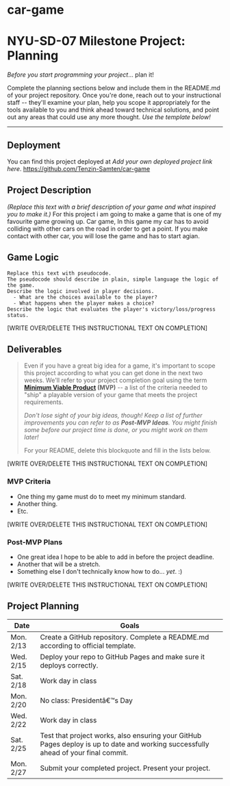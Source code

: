 # car-game
# NYU-SD-07 Milestone Project: Planning

_Before you start programming your project_... plan it!

Complete the planning sections below and include them in the README.md of your project repository. Once you're done, reach out to your instructional staff -- they'll examine your plan, help you scope it appropriately for the tools available to you and think ahead toward technical solutions, and point out any areas that could use any more thought. _Use the template below!_

---

## Deployment

You can find this project deployed at _Add your own deployed project link here_.
https://github.com/Tenzin-Samten/car-game
## Project Description

_(Replace this text with a brief description of your game and what inspired you to make it.)_ 
 For this project i am going to make a game that is one of my favourite game growing up. Car game, In this game my car has to avoid colliding with other cars on the road in order to get a point. If you make contact with other car, you will lose the game and has to start agian.

## Game Logic

```
Replace this text with pseudocode.
The pseudocode should describe in plain, simple language the logic of the game.
Describe the logic involved in player decisions.
  - What are the choices available to the player?
  - What happens when the player makes a choice?
Describe the logic that evaluates the player's victory/loss/progress status.
```

[WRITE OVER/DELETE THIS INSTRUCTIONAL TEXT ON COMPLETION]

## Deliverables

> Even if you have a great big idea for a game, it's important to scope this project according to what you can get done in the next two weeks. We'll refer to your project completion goal using the term **[Minimum Viable Product](https://en.wikipedia.org/wiki/Minimum_viable_product) (MVP)** -- a list of the criteria needed to "ship" a playable version of your game that meets the project requirements.
>
> _Don't lose sight of your big ideas, though! Keep a list of further improvements you can refer to as **Post-MVP Ideas**. You might finish some before our project time is done, or you might work on them later!_
>
> For your README, delete this blockquote and fill in the lists below.

[WRITE OVER/DELETE THIS INSTRUCTIONAL TEXT ON COMPLETION]

### MVP Criteria

- One thing my game must do to meet my minimum standard.
- Another thing.
- Etc.

[WRITE OVER/DELETE THIS INSTRUCTIONAL TEXT ON COMPLETION]

### Post-MVP Plans

- One great idea I hope to be able to add in before the project deadline.
- Another that will be a stretch.
- Something else I don't technically know how to do... _yet_. :)

[WRITE OVER/DELETE THIS INSTRUCTIONAL TEXT ON COMPLETION]

## Project Planning

| Date      | Goals                                                                                                                              |
| --------- | ---------------------------------------------------------------------------------------------------------------------------------- |
| Mon. 2/13 | Create a GitHub repository. Complete a README.md according to official template.                                                   |
| Wed. 2/15 | Deploy your repo to GitHub Pages and make sure it deploys correctly.                                                               |
| Sat. 2/18 | Work day in class                                                                                                                  |
| Mon. 2/20 | No class: Presidentâ€™s Day                                                                                                          |
| Wed. 2/22 | Work day in class                                                                                                                  |
| Sat. 2/25 | Test that project works, also ensuring your GitHub Pages deploy is up to date and working successfully ahead of your final commit. |
| Mon. 2/27 | Submit your completed project. Present your project.                                                                               |
